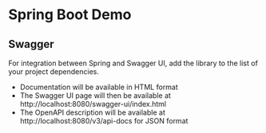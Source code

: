 # Spring Boot Demo

## Swagger

For integration between Spring and Swagger UI, add the library to the list of your project dependencies.

- Documentation will be available in HTML format
- The Swagger UI page will then be available at http://localhost:8080/swagger-ui/index.html
- The OpenAPI description will be available at http://localhost:8080/v3/api-docs for JSON format